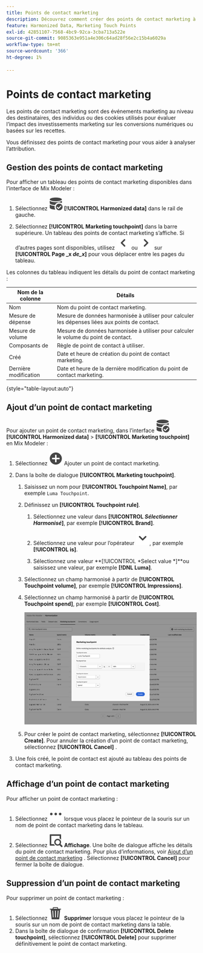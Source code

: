 ```yaml
---
title: Points de contact marketing
description: Découvrez comment créer des points de contact marketing à utiliser dans le cadre de l’harmonisation de vos données dans Mix Modeler.
feature: Harmonized Data, Marketing Touch Points
exl-id: 42851107-7568-4bc9-92ca-3cba713a522e
source-git-commit: 9085363e951a4e306c64ad28f56e2c15b4a6029a
workflow-type: tm+mt
source-wordcount: '366'
ht-degree: 1%

---
```


# Points de contact marketing

Les points de contact marketing sont des événements marketing au niveau des destinataires, des individus ou des cookies utilisés pour évaluer l’impact des investissements marketing sur les conversions numériques ou basées sur les recettes.

Vous définissez des points de contact marketing pour vous aider à analyser l’attribution.

## Gestion des points de contact marketing

Pour afficher un tableau des points de contact marketing disponibles dans l’interface de Mix Modeler :

1. Sélectionnez ![DataSearch](/help/assets//icons/DataCheck.svg) **[!UICONTROL Harmonized data]** dans le rail de gauche.

1. Sélectionnez **[!UICONTROL Marketing touchpoint]** dans la barre supérieure. Un tableau des points de contact marketing s’affiche. Si d’autres pages sont disponibles, utilisez ![Flèche vers la gauche](/help/assets//icons/ChevronLeft.svg) ou ![Flèche vers la droite](/help/assets//icons/ChevronRight.svg) sur **[!UICONTROL Page _x _de_x_]** pour vous déplacer entre les pages du tableau.

Les colonnes du tableau indiquent les détails du point de contact marketing :

| Nom de la colonne | Détails |
| --- | ---|
| Nom | Nom du point de contact marketing. |
| Mesure de dépense | Mesure de données harmonisée à utiliser pour calculer les dépenses liées aux points de contact. |
| Mesure de volume | Mesure de données harmonisée à utiliser pour calculer le volume du point de contact. |
| Composants de | Règle de point de contact à utiliser. |
| Créé | Date et heure de création du point de contact marketing. |
| Dernière modification | Date et heure de la dernière modification du point de contact marketing. |

{style="table-layout:auto"}

## Ajout d’un point de contact marketing

Pour ajouter un point de contact marketing, dans l’interface ![DataSearch](/help/assets//icons/DataCheck.svg) **[!UICONTROL Harmonized data]** > **[!UICONTROL Marketing touchpoint]** en Mix Modeler :

1. Sélectionnez ![Ajouter](/help/assets//icons/AddCircle.svg) Ajouter un point de contact marketing.

1. Dans la boîte de dialogue **[!UICONTROL Marketing touchpoint]**.

   1. Saisissez un nom pour **[!UICONTROL Touchpoint Name]**, par exemple `Luma Touchpoint`.

   1. Définissez un **[!UICONTROL Touchpoint rule]**.

      1. Sélectionnez une valeur dans **[!UICONTROL *Sélectionner Harmonisé&#x200B;*]**, par exemple **[!UICONTROL Brand]**.

      1. Sélectionnez une valeur pour l’opérateur ![Chevron](/help/assets//icons/ChevronDown.svg), par exemple **[!UICONTROL is]**.

      1. Sélectionnez une valeur **[!UICONTROL *Select value *]**ou saisissez une valeur, par exemple **[!DNL Luma]**.

   1. Sélectionnez un champ harmonisé à partir de **[!UICONTROL Touchpoint volume]**, par exemple **[!UICONTROL Impressions]**.

   1. Sélectionnez un champ harmonisé à partir de **[!UICONTROL Touchpoint spend]**, par exemple **[!UICONTROL Cost]**.

      ![Point de contact marketing](/help/assets//create-touchpoint.png)

   1. Pour créer le point de contact marketing, sélectionnez **[!UICONTROL Create]**. Pour annuler la création d’un point de contact marketing, sélectionnez **[!UICONTROL Cancel]** .

1. Une fois créé, le point de contact est ajouté au tableau des points de contact marketing.


## Affichage d’un point de contact marketing

Pour afficher un point de contact marketing :

1. Sélectionnez ![Plus](/help/assets//icons/More.svg) lorsque vous placez le pointeur de la souris sur un nom de point de contact marketing dans le tableau.

1. Sélectionnez ![Affichage](/help/assets//icons/ViewDetail.svg) **Affichage**. Une boîte de dialogue affiche les détails du point de contact marketing. Pour plus d’informations, voir [Ajout d’un point de contact marketing](#add-a-marketing-touchpoint) . Sélectionnez **[!UICONTROL Cancel]** pour fermer la boîte de dialogue.


## Suppression d’un point de contact marketing

Pour supprimer un point de contact marketing :

1. Sélectionnez ![Supprimer](/help/assets//icons/Delete.svg) **Supprimer** lorsque vous placez le pointeur de la souris sur un nom de point de contact marketing dans la table.
1. Dans la boîte de dialogue de confirmation **[!UICONTROL Delete touchpoint]**, sélectionnez **[!UICONTROL Delete]** pour supprimer définitivement le point de contact marketing.

